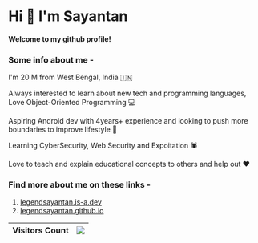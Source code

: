 # Hi 👋 I'm Sayantan

#### Welcome to my github profile!

### Some info about me -

I'm 20 M from West Bengal, India 🇮🇳

Always interested to learn about new tech and programming languages, Love Object-Oriented Programming 💻

Aspiring Android dev with 4years+ experience and looking to push more boundaries to improve lifestyle 🚀

Learning CyberSecurity, Web Security and Expoitation 🕷

Love to teach and explain educational concepts to others and help out ❤

### Find more about me on these links -
1. [legendsayantan.is-a.dev](https://legendsayantan.is-a.dev)
2. [legendsayantan.github.io](https://legendsayantan.github.io)

| Visitors Count | ![](https://profile-counter.glitch.me/legendsayantan/count.svg) |
| :-: | :-: |
